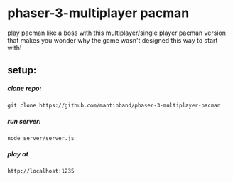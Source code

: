 # phaser-3-multiplayer pacman
play pacman like a boss with this multiplayer/single player pacman version that makes you wonder why the game wasn't designed this way to start with!




## setup:  
##### clone repo:  
`git clone https://github.com/mantinband/phaser-3-multiplayer-pacman`  
##### run server:  
`node server/server.js`  
##### play at  
`http://localhost:1235`  
